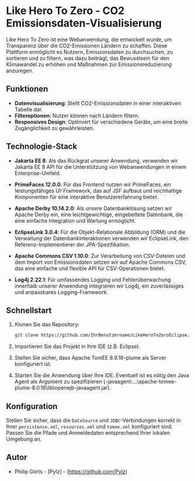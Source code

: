 # Like Hero To Zero - CO2 Emissionsdaten-Visualisierung

Like Hero To Zero ist eine Webanwendung, die entwickelt wurde, um Transparenz über die CO2-Emissionen Ländern zu schaffen. Diese Plattform ermöglicht es Nutzern, Emissionsdaten zu durchsuchen, zu sortieren und zu filtern, was dazu beiträgt, das Bewusstsein für den Klimawandel zu erhöhen und Maßnahmen zur Emissionsreduzierung anzuregen.

## Funktionen

- **Datenvisualisierung**: Stellt CO2-Emissionsdaten in einer interaktiven Tabelle dar.
- **Filteroptionen**: Nutzer können nach Ländern filtern.
- **Responsives Design**: Optimiert für verschiedene Geräte, um eine breite Zugänglichkeit zu gewährleisten.

## Technologie-Stack

- **Jakarta EE 8**: Als das Rückgrat unserer Anwendung, verwenden wir Jakarta EE 8 API für die Unterstützung von Webanwendungen in einem Enterprise-Umfeld.

- **PrimeFaces 12.0.0**: Für das Frontend nutzen wir PrimeFaces, ein leistungsfähiges UI-Framework, das auf JSF aufbaut und reichhaltige Komponenten für eine interaktive Benutzererfahrung bietet.

- **Apache Derby 10.14.2.0**: Als unsere Datenbanklösung setzen wir Apache Derby ein, eine leichtgewichtige, eingebettete Datenbank, die eine einfache Integration und Wartung ermöglicht.

- **EclipseLink 3.0.4**: Für die Objekt-Relationale Abbildung (ORM) und die Verwaltung der Datenbankinteraktionen verwenden wir EclipseLink, den Referenz-Implementierer der JPA-Spezifikation.

- **Apache Commons CSV 1.10.0**: Zur Verarbeitung von CSV-Dateien und dem Import von Emissionsdaten setzen wir auf Apache Commons CSV, das eine einfache und flexible API für CSV-Operationen bietet.

- **Log4j 2.22.1**: Für umfassendes Logging und Fehlerüberwachung innerhalb unserer Anwendung integrieren wir Log4j, ein zuverlässiges und anpassbares Logging-Framework.

## Schnellstart

1. Klonen Sie das Repository:

    ```bash
    git clone https://github.com/IhrBenutzername/LikeHeroToZeroEclipse.git
    ```

2. Importieren Sie das Projekt in Ihre IDE (z.B. Eclipse).

3. Stellen Sie sicher, dass Apache TomEE 8.9.16-plume als Server konfiguriert ist.

4. Starten Sie die Anwendung über Ihre IDE. Eventuell ist es nötig den Java Agent als Argument zu spezifizieren (-javaagent:...\apache-tomee-plume-8.0.16\lib\openejb-javaagent.jar).

## Konfiguration

Stellen Sie sicher, dass die `DataSource` und `JDBC`-Verbindungen korrekt in Ihrer `persistence.xml`, `resources.xml` und `tomee.xml` konfiguriert sind. Passen Sie die Pfade und Anmeldedaten entsprechend Ihrer lokalen Umgebung an.

## Autor

- Philip Görts - [Pylz] - (https://github.com/Pylz)

